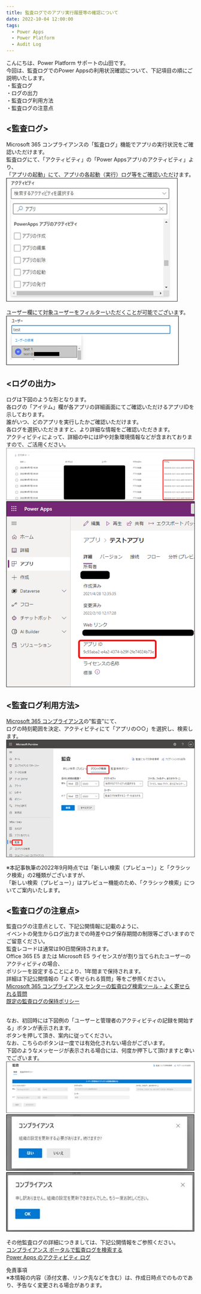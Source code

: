 ```yaml
---
title: 監査ログでのアプリ実行履歴等の確認について
date: 2022-10-04 12:00:00
tags:
  - Power Apps
  - Power Platform
  - Audit Log
---
```


こんにちは、Power Platform サポートの山田です。<br>
今回は、監査ログでのPower Appsの利用状況確認について、下記項目の順にご説明いたします。  
・監査ログ  
・ログの出力  
・監査ログ利用方法    
・監査ログの注意点
  
<!-- more -->  
## **<監査ログ>**
Microsoft 365 コンプライアンスの「監査ログ」機能でアプリの実行状況をご確認いただけます。  
監査ログにて、「アクティビティ」の「Power Appsアプリのアクティビティ」より、  
「アプリの起動」にて、アプリの各起動（実行）ログ等をご確認いただけます。   
![](./Audit-log-for-Power-Apps/activity-menu.png)
<br>

ユーザー欄にて対象ユーザーをフィルターいただくことが可能でございます。  
![](./Audit-log-for-Power-Apps/user-selection.png)
<br>

## **<ログの出力>**  
ログは下図のような形となります。  
各ログの「アイテム」欄が各アプリの詳細画面にてご確認いただけるアプリIDを示しております。   
誰がいつ、どのアプリを実行したかご確認いただけます。  
各ログを選択いただきますと、より詳細な情報をご確認いただきます。  
アクティビティによって、詳細の中にはIPや対象環境情報などが含まれておりますので、ご活用ください。  
![](./Audit-log-for-Power-Apps/item-id.png)  
![](./Audit-log-for-Power-Apps/app-id.png)
<br>

## **<監査ログ利用方法>**  
[Microsoft 365 コンプライアンス](https://compliance.microsoft.com/homepage)の"監査"にて、  
ログの時刻範囲を決定、アクティビティにて「アプリの○○」を選択し、検索します。   
![](./Audit-log-for-Power-Apps/classic-top.png)
<br>

※本記事執筆の2022年9月時点では「新しい検索（プレビュー）」と「クラシック検索」の2種類がございますが、  
「新しい検索（プレビュー）」はプレビュー機能のため、「クラシック検索」についてご案内いたします。
<br>

## **<監査ログの注意点>** 
監査ログの注意点として、下記公開情報に記載のように、   
イベントの発生からログ出力までの時差やログ保存期間の制限等ございますのでご留意ください。  
監査レコードは通常は90日間保持されます。  
Office 365 E5 または Microsoft E5 ライセンスがが割り当てられたユーザーのアクティビティの場合、  
ポリシーを設定することにより、1年間まで保持されます。  
詳細は下記公開情報の「よく寄せられる質問」等をご参照ください。   
[Microsoft 365 コンプライアンス センターの監査ログ検索ツール - よく寄せられる質問](https://docs.microsoft.com/ja-jp/microsoft-365/compliance/search-the-audit-log-in-security-and-compliance?view=o365-worldwide#frequently-asked-questions)  
[既定の監査ログの保持ポリシー](https://docs.microsoft.com/ja-jp/microsoft-365/compliance/audit-log-retention-policies?view=o365-worldwide#default-audit-log-retention-policy)  
<br>

なお、初回時には下図例の「ユーザーと管理者のアクティビティの記録を開始する」ボタンが表示されます。   
ボタンを押して頂き、案内に従ってください。   
なお、こちらのボタンは一度では有効化されない場合がございます。   
下図のようなメッセージが表示される場合には、何度か押下して頂けますと幸いでございます。   
![](./Audit-log-for-Power-Apps/start-recording.png)  
![](./Audit-log-for-Power-Apps/confirm-refresh.png)  
![](./Audit-log-for-Power-Apps/try-again.png)
<br>

その他監査ログの詳細につきましては、下記公開情報をご参照ください。  
[コンプライアンス ポータルで監査ログを検索する](https://docs.microsoft.com/ja-jp/microsoft-365/compliance/search-the-audit-log-in-security-and-compliance?view=o365-worldwide#search-the-audit-log)  
[Power Apps のアクティビティ ログ](https://docs.microsoft.com/ja-jp/power-platform/admin/logging-powerapps)
<br>

免責事項  
※本情報の内容（添付文書、リンク先などを含む）は、作成日時点でのものであり、予告なく変更される場合があります。<br>

